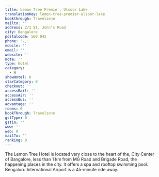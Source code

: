 ```yaml
---
title: Lemon Tree Premier, Ulsoor Lake
translationKey: lemon-tree-premier-ulsoor-lake
bookthrough: Travelzone
mailto: ''
address: 2/1 St. John's Road
city: Bangalore
postalcode: 560 042
phone: '-,'
mobile: ''
email: ''
website: ''
note: ''
type: hotel
category:
  - H
showHotel: 0
starCategory: 0
checkout: ''
accessRail: ''
accessAir: ''
accessBus: ''
advantage: ''
rooms: 0
bookThrough: Travelzone
gstType: 0
gstin: ''
www: ''
web: 0
mailTo: ''
ranking: 0
---
```







The Lemon Tree Hotel is located very close to the heart of the, City Center of Bangalore, less than 1 km from MG Road and Brigade Road, the happening places in the city. It offers a spa and rooftop swimming pool. Bengaluru International Airport is a 45-minute ride away. 